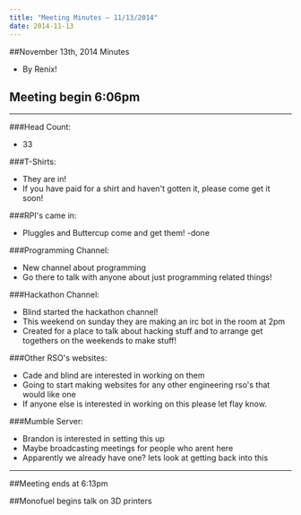 ```yaml
---
title: "Meeting Minutes – 11/13/2014"
date: 2014-11-13
---
```

##November 13th, 2014 Minutes
* By Renix!

## Meeting begin 6:06pm

 - - -

###Head Count:
* 33

###T-Shirts:
* They are in! 
* If you have paid for a shirt and haven't gotten it, please come get it soon!

###RPI's came in:
* Pluggles and Buttercup come and get them!
-done

###Programming Channel:
* New channel about programming
* Go there to talk with anyone about just programming related things!

###Hackathon Channel:
* Blind started the hackathon channel!
* This weekend on sunday they are making an irc bot in the room at 2pm
* Created for a place to talk about hacking stuff and to arrange get togethers on the weekends to make stuff!

###Other RSO's websites:
* Cade and blind are interested in working on them
* Going to start making websites for any other engineering rso's that would like one
* If anyone else is interested in working on this please let flay know.

###Mumble Server:
* Brandon is interested in setting this up
* Maybe broadcasting meetings for people who arent here
* Apparently we already have one? lets look at getting back into this

- - - 

##Meeting ends at 6:13pm

##Monofuel begins talk on 3D printers

